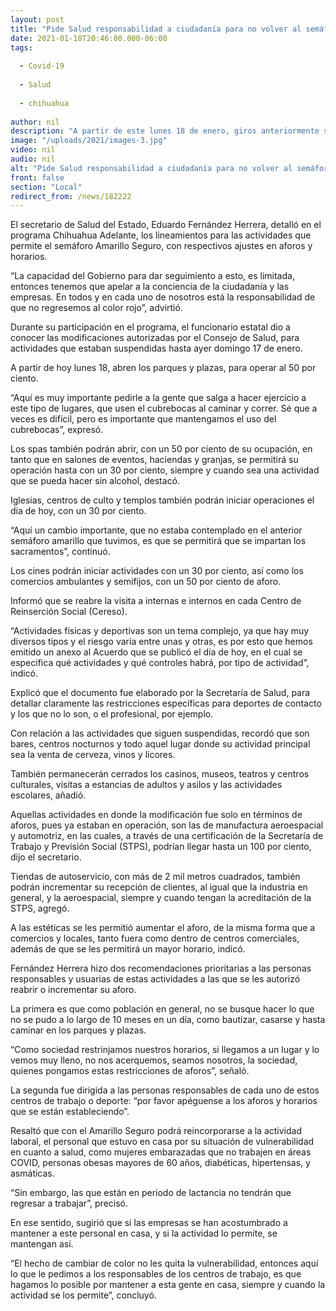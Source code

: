 ```yaml
---
layout: post
title: "Pide Salud responsabilidad a ciudadanía para no volver al semáforo rojo"
date: 2021-01-18T20:46:00.000-06:00
tags:
  
  - Covid-19
  
  - Salud
  
  - chihuahua
  
author: nil
description: "A partir de este lunes 18 de enero, giros anteriormente suspendidos inician operaciones con restricciones, los que ya operaban tienen permitido aumentar aforo y/o horarios"
image: "/uploads/2021/images-3.jpg"
video: nil
audio: nil
alt: "Pide Salud responsabilidad a ciudadanía para no volver al semáforo rojo"
front: false
section: "Local"
redirect_from: /news/182222
---
```


El secretario de Salud del Estado, Eduardo Fernández Herrera, detalló en el programa Chihuahua Adelante, los lineamientos para las actividades que permite el semáforo Amarillo Seguro, con respectivos ajustes en aforos y horarios.

 

“La capacidad del Gobierno para dar seguimiento a esto, es limitada, entonces tenemos que apelar a la conciencia de la ciudadanía y las empresas. En todos y en cada uno de nosotros está la responsabilidad de que no regresemos al color rojo”, advirtió.

 

Durante su participación en el programa, el funcionario estatal dio a conocer las modificaciones autorizadas por el Consejo de Salud, para actividades que estaban suspendidas hasta ayer domingo 17 de enero.

 

A partir de hoy lunes 18, abren los parques y plazas, para operar al 50 por ciento.

 

“Aquí es muy importante pedirle a la gente que salga a hacer ejercicio a este tipo de lugares, que usen el cubrebocas al caminar y correr. Sé que a veces es difícil, pero es importante que mantengamos el uso del cubrebocas”, expresó.

 

Los spas también podrán abrir, con un 50 por ciento de su ocupación, en tanto que en salones de eventos, haciendas y granjas, se permitirá su operación hasta con un 30 por ciento, siempre y cuando sea una actividad que se pueda hacer sin alcohol, destacó.

 

Iglesias, centros de culto y templos también podrán iniciar operaciones el día de hoy, con un 30 por ciento.

 

“Aquí un cambio importante, que no estaba contemplado en el anterior semáforo amarillo que tuvimos, es que se permitirá que se impartan los sacramentos”, continuó.

 

Los cines podrán iniciar actividades con un 30 por ciento, así como los comercios ambulantes y semifijos, con un 50 por ciento de aforo.

Informó que se reabre la visita a internas e internos en cada Centro de Reinserción Social (Cereso).

 

“Actividades físicas y deportivas son un tema complejo, ya que hay muy diversos tipos y el riesgo varía entre unas y otras, es por esto que hemos emitido un anexo al Acuerdo que se publicó el día de hoy, en el cual se especifica qué actividades y qué controles habrá, por tipo de actividad”, indicó.

 

Explicó que el documento fue elaborado por la Secretaría de Salud, para detallar claramente las restricciones específicas para deportes de contacto y los que no lo son, o el profesional, por ejemplo.

 

Con relación a las actividades que siguen suspendidas, recordó que son bares, centros nocturnos y todo aquel lugar donde su actividad principal sea la venta de cerveza, vinos y licores.

 

También permanecerán cerrados los casinos, museos, teatros y centros culturales, visitas a estancias de adultos y asilos y las actividades escolares, añadió.

 

Aquellas actividades en donde la modificación fue solo en términos de aforos, pues ya estaban en operación, son las de manufactura aeroespacial y automotriz, en las cuales, a través de una certificación de la Secretaría de Trabajo y Previsión Social (STPS), podrían llegar hasta un 100 por ciento, dijo el secretario.

 

Tiendas de autoservicio, con más de 2 mil metros cuadrados, también podrán incrementar su recepción de clientes, al igual que la industria en general, y la aeroespacial, siempre y cuando tengan la acreditación de la STPS, agregó.

 

A las estéticas se les permitió aumentar el aforo, de la misma forma que a comercios y locales, tanto fuera como dentro de centros comerciales, además de que se les permitirá un mayor horario, indicó.

 

Fernández Herrera hizo dos recomendaciones prioritarias a las personas responsables y usuarias de estas actividades a las que se les autorizó reabrir o incrementar su aforo.

 

La primera es que como población en general, no se busque hacer lo que no se pudo a lo largo de 10 meses en un día, como bautizar, casarse y hasta caminar en los parques y plazas.

 

“Como sociedad restrinjamos nuestros horarios, si llegamos a un lugar y lo vemos muy lleno, no nos acerquemos, seamos nosotros, la sociedad, quienes pongamos estas restricciones de aforos”, señaló.

 

La segunda fue dirigida a las personas responsables de cada uno de estos centros de trabajo o deporte: “por favor apéguense a los aforos y horarios que se están estableciendo”.

 

Resaltó que con el Amarillo Seguro podrá reincorporarse a la actividad laboral, el personal que estuvo en casa por su situación de vulnerabilidad en cuanto a salud, como mujeres embarazadas que no trabajen en áreas COVID, personas obesas mayores de 60 años, diabéticas, hipertensas, y asmáticas.

 

“Sin embargo, las que están en periodo de lactancia no tendrán que regresar a trabajar”, precisó.

 

En ese sentido, sugirió que si las empresas se han acostumbrado a mantener a este personal en casa, y si la actividad lo permite, se mantengan así.

 

“El hecho de cambiar de color no les quita la vulnerabilidad, entonces aquí lo que le pedimos a los responsables de los centros de trabajo, es que hagamos lo posible por mantener a esta gente en casa, siempre y cuando la actividad se los permite”, concluyó.